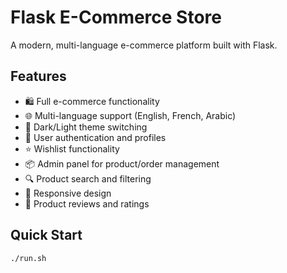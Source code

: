 # Flask E-Commerce Store

A modern, multi-language e-commerce platform built with Flask.

## Features

- 🛍️ Full e-commerce functionality
- 🌐 Multi-language support (English, French, Arabic)
- 🌙 Dark/Light theme switching
- 👥 User authentication and profiles
- ⭐ Wishlist functionality
- 📦 Admin panel for product/order management
- 🔍 Product search and filtering
- 📱 Responsive design
- 💬 Product reviews and ratings

## Quick Start

```bash
./run.sh
